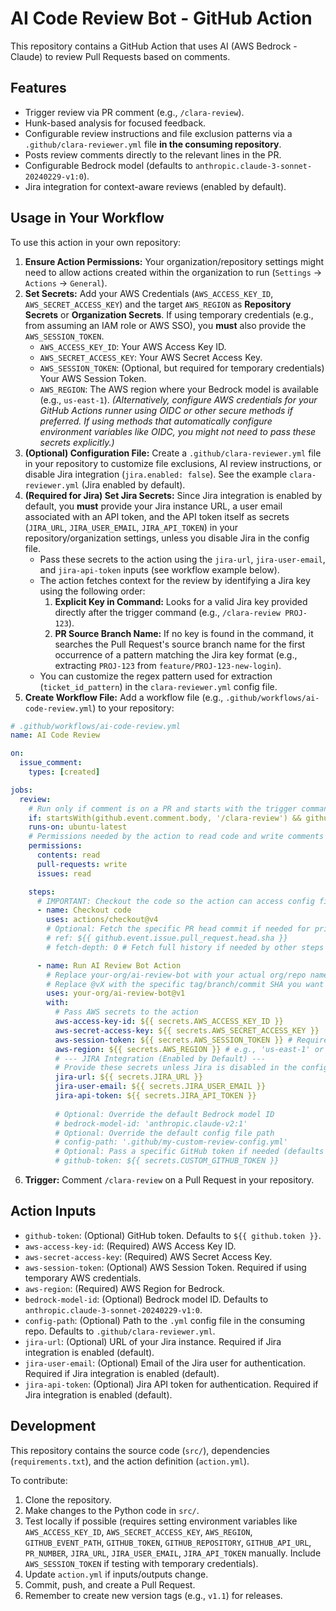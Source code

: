# AI Code Review Bot - GitHub Action

This repository contains a GitHub Action that uses AI (AWS Bedrock - Claude) to review Pull Requests based on comments.

## Features

*   Trigger review via PR comment (e.g., `/clara-review`).
*   Hunk-based analysis for focused feedback.
*   Configurable review instructions and file exclusion patterns via a `.github/clara-reviewer.yml` file **in the consuming repository**.
*   Posts review comments directly to the relevant lines in the PR.
*   Configurable Bedrock model (defaults to `anthropic.claude-3-sonnet-20240229-v1:0`).
*   Jira integration for context-aware reviews (enabled by default).

## Usage in Your Workflow

To use this action in your own repository:

1.  **Ensure Action Permissions:** Your organization/repository settings might need to allow actions created within the organization to run (`Settings` -> `Actions` -> `General`).
2.  **Set Secrets:** Add your AWS Credentials (`AWS_ACCESS_KEY_ID`, `AWS_SECRET_ACCESS_KEY`) and the target `AWS_REGION` as **Repository Secrets** or **Organization Secrets**. If using temporary credentials (e.g., from assuming an IAM role or AWS SSO), you **must** also provide the `AWS_SESSION_TOKEN`.
    *   `AWS_ACCESS_KEY_ID`: Your AWS Access Key ID.
    *   `AWS_SECRET_ACCESS_KEY`: Your AWS Secret Access Key.
    *   `AWS_SESSION_TOKEN`: (Optional, but required for temporary credentials) Your AWS Session Token.
    *   `AWS_REGION`: The AWS region where your Bedrock model is available (e.g., `us-east-1`).
    *(Alternatively, configure AWS credentials for your GitHub Actions runner using OIDC or other secure methods if preferred. If using methods that automatically configure environment variables like OIDC, you might not need to pass these secrets explicitly.)*
3.  **(Optional) Configuration File:** Create a `.github/clara-reviewer.yml` file in your repository to customize file exclusions, AI review instructions, or disable Jira integration (`jira.enabled: false`). See the example `clara-reviewer.yml` (Jira enabled by default).
4.  **(Required for Jira) Set Jira Secrets:** Since Jira integration is enabled by default, you **must** provide your Jira instance URL, a user email associated with an API token, and the API token itself as secrets (`JIRA_URL`, `JIRA_USER_EMAIL`, `JIRA_API_TOKEN`) in your repository/organization settings, unless you disable Jira in the config file.
    *   Pass these secrets to the action using the `jira-url`, `jira-user-email`, and `jira-api-token` inputs (see workflow example below).
    *   The action fetches context for the review by identifying a Jira key using the following order:
        1.  **Explicit Key in Command:** Looks for a valid Jira key provided directly after the trigger command (e.g., `/clara-review PROJ-123`).
        2.  **PR Source Branch Name:** If no key is found in the command, it searches the Pull Request's source branch name for the first occurrence of a pattern matching the Jira key format (e.g., extracting `PROJ-123` from `feature/PROJ-123-new-login`).
    *   You can customize the regex pattern used for extraction (`ticket_id_pattern`) in the `clara-reviewer.yml` config file.
5.  **Create Workflow File:** Add a workflow file (e.g., `.github/workflows/ai-code-review.yml`) to your repository:

```yaml
# .github/workflows/ai-code-review.yml
name: AI Code Review

on:
  issue_comment:
    types: [created]

jobs:
  review:
    # Run only if comment is on a PR and starts with the trigger command
    if: startsWith(github.event.comment.body, '/clara-review') && github.event.issue.pull_request
    runs-on: ubuntu-latest
    # Permissions needed by the action to read code and write comments
    permissions:
      contents: read
      pull-requests: write
      issues: read

    steps:
      # IMPORTANT: Checkout the code so the action can access config files (e.g., clara-reviewer.yml)
      - name: Checkout code
        uses: actions/checkout@v4
        # Optional: Fetch the specific PR head commit if needed for pristine state
        # ref: ${{ github.event.issue.pull_request.head.sha }}
        # fetch-depth: 0 # Fetch full history if needed by other steps

      - name: Run AI Review Bot Action
        # Replace your-org/ai-review-bot with your actual org/repo name
        # Replace @vX with the specific tag/branch/commit SHA you want to use
        uses: your-org/ai-review-bot@v1 
        with:
          # Pass AWS secrets to the action
          aws-access-key-id: ${{ secrets.AWS_ACCESS_KEY_ID }}
          aws-secret-access-key: ${{ secrets.AWS_SECRET_ACCESS_KEY }}
          aws-session-token: ${{ secrets.AWS_SESSION_TOKEN }} # Required if using temporary credentials
          aws-region: ${{ secrets.AWS_REGION }} # e.g., 'us-east-1' or set as secret
          # --- JIRA Integration (Enabled by Default) --- 
          # Provide these secrets unless Jira is disabled in the config file.
          jira-url: ${{ secrets.JIRA_URL }}
          jira-user-email: ${{ secrets.JIRA_USER_EMAIL }}
          jira-api-token: ${{ secrets.JIRA_API_TOKEN }}
          
          # Optional: Override the default Bedrock model ID
          # bedrock-model-id: 'anthropic.claude-v2:1'
          # Optional: Override the default config file path
          # config-path: '.github/my-custom-review-config.yml'
          # Optional: Pass a specific GitHub token if needed (defaults to github.token)
          # github-token: ${{ secrets.CUSTOM_GITHUB_TOKEN }}
```

6.  **Trigger:** Comment `/clara-review` on a Pull Request in your repository.

## Action Inputs

*   `github-token`: (Optional) GitHub token. Defaults to `${{ github.token }}`.
*   `aws-access-key-id`: (Required) AWS Access Key ID.
*   `aws-secret-access-key`: (Required) AWS Secret Access Key.
*   `aws-session-token`: (Optional) AWS Session Token. Required if using temporary AWS credentials.
*   `aws-region`: (Required) AWS Region for Bedrock.
*   `bedrock-model-id`: (Optional) Bedrock model ID. Defaults to `anthropic.claude-3-sonnet-20240229-v1:0`.
*   `config-path`: (Optional) Path to the `.yml` config file in the consuming repo. Defaults to `.github/clara-reviewer.yml`.
*   `jira-url`: (Optional) URL of your Jira instance. Required if Jira integration is enabled (default).
*   `jira-user-email`: (Optional) Email of the Jira user for authentication. Required if Jira integration is enabled (default).
*   `jira-api-token`: (Optional) Jira API token for authentication. Required if Jira integration is enabled (default).

## Development

This repository contains the source code (`src/`), dependencies (`requirements.txt`), and the action definition (`action.yml`).

To contribute:
1. Clone the repository.
2. Make changes to the Python code in `src/`.
3. Test locally if possible (requires setting environment variables like `AWS_ACCESS_KEY_ID`, `AWS_SECRET_ACCESS_KEY`, `AWS_REGION`, `GITHUB_EVENT_PATH`, `GITHUB_TOKEN`, `GITHUB_REPOSITORY`, `GITHUB_API_URL`, `PR_NUMBER`, `JIRA_URL`, `JIRA_USER_EMAIL`, `JIRA_API_TOKEN` manually. Include `AWS_SESSION_TOKEN` if testing with temporary credentials).
4. Update `action.yml` if inputs/outputs change.
5. Commit, push, and create a Pull Request.
6. Remember to create new version tags (e.g., `v1.1`) for releases. 
